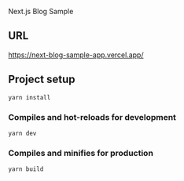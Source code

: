 Next.js Blog Sample

## URL
<https://next-blog-sample-app.vercel.app/>

## Project setup
```
yarn install
```

### Compiles and hot-reloads for development
```
yarn dev
```

### Compiles and minifies for production
```
yarn build
```

